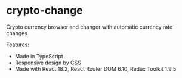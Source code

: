 # crypto-change
Crypto currency browser and changer with automatic currency rate changes

Features:
- Made in TypeScript
- Responsive design by CSS
- Made with React 18.2, React Router DOM 6.10, Redux Toolkit 1.9.5

